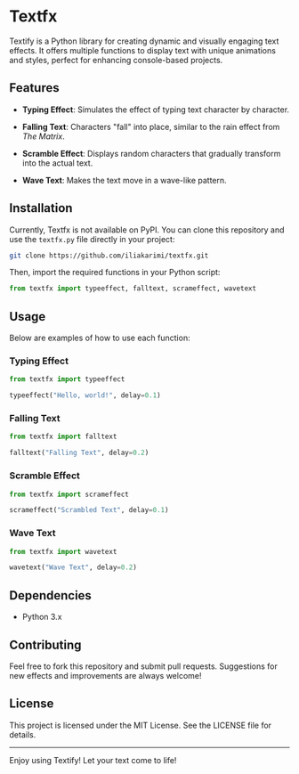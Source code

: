 # Textfx

Textify is a Python library for creating dynamic and visually engaging text effects. It offers multiple functions to display text with unique animations and styles, perfect for enhancing console-based projects.

## Features

- **Typing Effect**: Simulates the effect of typing text character by character.

- **Falling Text**: Characters "fall" into place, similar to the rain effect from *The Matrix*.

- **Scramble Effect**: Displays random characters that gradually transform into the actual text.

- **Wave Text**: Makes the text move in a wave-like pattern.

## Installation

Currently, Textfx is not available on PyPI. You can clone this repository and use the `textfx.py` file directly in your project:

```bash
git clone https://github.com/iliakarimi/textfx.git
```

Then, import the required functions in your Python script:

```python
from textfx import typeeffect, falltext, scrameffect, wavetext
```

## Usage

Below are examples of how to use each function:

### Typing Effect

```python
from textfx import typeeffect

typeeffect("Hello, world!", delay=0.1)
```

### Falling Text

```python
from textfx import falltext

falltext("Falling Text", delay=0.2)
```

### Scramble Effect

```python
from textfx import scrameffect

scrameffect("Scrambled Text", delay=0.1)
```

### Wave Text

```python
from textfx import wavetext

wavetext("Wave Text", delay=0.2)
```

## Dependencies

- Python 3.x

## Contributing

Feel free to fork this repository and submit pull requests. Suggestions for new effects and improvements are always welcome!

## License

This project is licensed under the MIT License. See the LICENSE file for details.

---

Enjoy using Textify! Let your text come to life!

